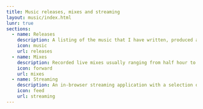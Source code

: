 ```yaml
---
title: Music releases, mixes and streaming
layout: music/index.html
lunr: true
sections:
  - name: Releases
    description: A listing of the music that I have written, produced and formally released.
    icon: music
    url: releases
  - name: Mixes
    description: Recorded live mixes usually ranging from half hour to 2+ hours, spanning various genres and recorded in the last 5+ years.
    icon: forward
    url: mixes
  - name: Streaming
    description: An in-browser streaming application with a selection of some of my favourites from internet radio.
    icon: feed
    url: streaming
---
```

